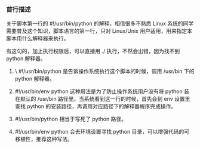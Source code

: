 ### 首行描述
关于脚本第一行的 #!/usr/bin/python 的解释，相信很多不熟悉 Linux 系统的同学需要普及这个知识，脚本语言的第一行，只对 Linux/Unix 用户适用，用来指定本脚本用什么解释器来执行。

有这句的，加上执行权限后，可以直接用 ./ 执行，不然会出错，因为找不到 python 解释器。

1. \ #!/usr/bin/python 是告诉操作系统执行这个脚本的时候，调用 /usr/bin 下的 python 解释器。

2. \#!/usr/bin/env python 这种用法是为了防止操作系统用户没有将 python 装在默认的 /usr/bin 路径里。当系统看到这一行的时候，首先会到 env 设置里查找 python 的安装路径，再调用对应路径下的解释器程序完成操作。

3. \#!/usr/bin/python 相当于写死了 python 路径。

4. \#!/usr/bin/env python 会去环境设置寻找 python 目录，可以增强代码的可移植性，推荐这种写法。
